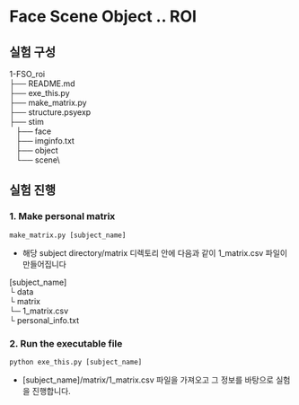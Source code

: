 # Face Scene Object .. ROI


## 실험 구성

1-FSO_roi\
├── README.md\
├── exe_this.py\
├── make_matrix.py\
├── structure.psyexp\
├── stim\
   ├── face\
   ├── imginfo.txt\
   ├── object\
   └── scene\

## 실험 진행

### 1. Make personal matrix
  
```
make_matrix.py [subject_name]
```

* 해당 subject directory/matrix 디렉토리 안에 다음과 같이 1_matrix.csv 파일이 만들어집니다

[subject_name] \
└  data\
└  matrix\
   └─ 1_matrix.csv\
└ personal_info.txt

### 2. Run the executable file

```
python exe_this.py [subject_name]
```

* [subject_name]/matrix/1_matrix.csv 파일을 가져오고 그 정보를 바탕으로 실험을 진행합니다. 
